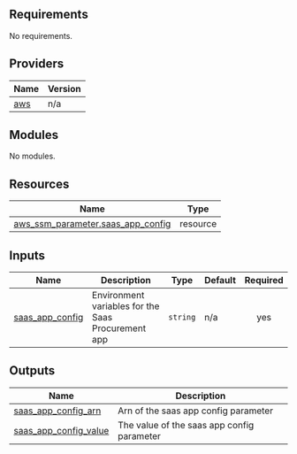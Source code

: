 ## Requirements

No requirements.

## Providers

| Name | Version |
|------|---------|
| <a name="provider_aws"></a> [aws](#provider\_aws) | n/a |

## Modules

No modules.

## Resources

| Name | Type |
|------|------|
| [aws_ssm_parameter.saas_app_config](https://registry.terraform.io/providers/hashicorp/aws/latest/docs/resources/ssm_parameter) | resource |

## Inputs

| Name | Description | Type | Default | Required |
|------|-------------|------|---------|:--------:|
| <a name="input_saas_app_config"></a> [saas\_app\_config](#input\_saas\_app\_config) | Environment variables for the Saas Procurement app | `string` | n/a | yes |

## Outputs

| Name | Description |
|------|-------------|
| <a name="output_saas_app_config_arn"></a> [saas\_app\_config\_arn](#output\_saas\_app\_config\_arn) | Arn of the saas app config parameter |
| <a name="output_saas_app_config_value"></a> [saas\_app\_config\_value](#output\_saas\_app\_config\_value) | The value of the saas app config parameter |
